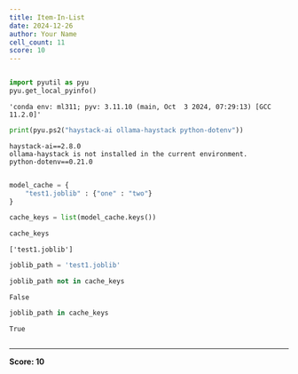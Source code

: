 ```yaml
---
title: Item-In-List
date: 2024-12-26
author: Your Name
cell_count: 11
score: 10
---
```


```python

```


```python
import pyutil as pyu
pyu.get_local_pyinfo()
```




    'conda env: ml311; pyv: 3.11.10 (main, Oct  3 2024, 07:29:13) [GCC 11.2.0]'




```python
print(pyu.ps2("haystack-ai ollama-haystack python-dotenv"))
```

    haystack-ai==2.8.0
    ollama-haystack is not installed in the current environment.
    python-dotenv==0.21.0
    



```python

```


```python
model_cache = {
    "test1.joblib" : {"one" : "two"}
}
```


```python
cache_keys = list(model_cache.keys())
```


```python
cache_keys
```




    ['test1.joblib']




```python
joblib_path = 'test1.joblib'
```


```python
joblib_path not in cache_keys
```




    False




```python
joblib_path in cache_keys
```




    True




```python

```


---
**Score: 10**